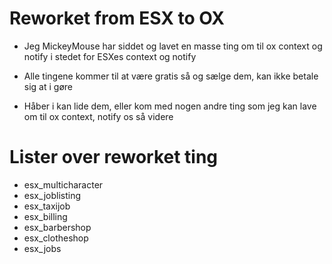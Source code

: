 # Reworket from ESX to OX

- Jeg MickeyMouse har siddet og lavet en masse ting om til ox context og notify i stedet for ESXes context og notify
- Alle tingene kommer til at være gratis så og sælge dem, kan ikke betale sig at i gøre

- Håber i kan lide dem, eller kom med nogen andre ting som jeg kan lave om til ox context, notify os så videre

# Lister over reworket ting
- esx_multicharacter
- esx_joblisting
- esx_taxijob
- esx_billing
- esx_barbershop
- esx_clotheshop
- esx_jobs


